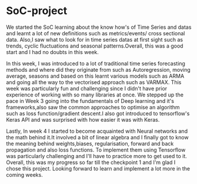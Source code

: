 # SoC-project
We started the SoC learning about the know how's of Time Series and datas and learnt a lot of new definitions such as metrics/events/ cross sectional data. Also,I saw what to look for in time series datas at first sight such as trends, cyclic fluctuations and seasonal patterns.Overall, this was a good start and I had no doubts in this week.

In this week, I was introduced to a lot of traditional time series forecasting methods and where did they originate from such as Autoregression, moving average, seasons and based on this learnt various models such as ARMA and going all the way to the vectorised approach such as VARMAX.
This week was particularly fun and challenging since I didn't have prior experience of working with so many libraries at once.
We stepped up the pace in Week 3 going into the fundamentals of Deep learning and it's frameworks,also saw the common approaches to optimise an algorithm such as loss function/gradient descent.I also got introduced to tensorflow's Keras API and was surprised with how easier it was with Keras.

Lastly, In week 4 I started to become acquainted with Neural networks and the math behind it.It involved a bit of linear algebra and I finally got to know the meaning behind weights,biases, regularisation, forward and back propagation and also loss functions.
To implement them using Tensorflow was particularly challenging and I'll have to practice more to get used to it.
Overall, this was my progress so far till the checkpoint 1 and I'm glad I chose this project. Looking forward to learn and implement a lot more in the coming weeks.
